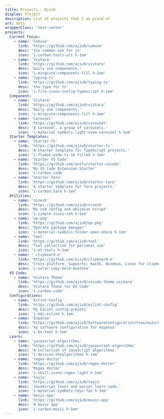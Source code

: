 ```yaml
---
title: Projects - Ajiu9
display: Project
description: List of projects that I am proud of
art: dots
wrapperClass: 'text-center'
projects:
  Current Focus:
    - name: 'Comuse'
      link: 'https://github.com/ajiu9/comuse'
      desc: 'the common use for js'
      icon: 'i-carbon:tools-alt h-1em'
    - name: 'Vistara'
      link: 'https://github.com/ajiu9/vistara'
      desc: 'Daily use components.'
      icon: 'i-mingcute:components-fill h-1em'
    - name: 'typing-ts'
      link: 'https://github.com/ajiu9/typing-ts'
      desc: 'the type for ts'
      icon: 'i-file-icons:config-typescript h-1em'
  Component:
    - name: 'Vistara'
      link: 'https://github.com/ajiu9/vistara'
      desc: 'Daily use components.'
      icon: 'i-mingcute:components-fill h-1em'
    - name: 'Carousel'
      link: 'https://github.com/ajiu9/carousel'
      desc: 'A carousel, a group of carousels.'
      icon: 'i-material-symbols-light:view-carousel h-1em'
  Starter Templates:
    - name: 'Starter-Ts'
      link: 'https://github.com/ajiu9/starter-ts'
      desc: 'A starter template for TypeScript projects.'
      icon: 'i-fluent:code-ts-16-filled h-1em'
    - name: 'Starter VS Code'
      link: 'https://github.com/antfu/starter-vscode'
      desc: 'My VS Code Extension Starter'
      icon: 'i-carbon-code'
    - name: 'Starter-Taro'
      link: 'https://github.com/ajiu9/starter-taro'
      desc: 'A starter template for Taro projects.'
      icon: 'i-carbon:taro h-1em'
  Utilities:
    - name: 'ninesh'
      link: 'https://github.com/ajiu9/ninesh'
      desc: 'My zsh config and obsidian script'
      icon: 'i-simple-icons:zsh h-1em'
    - name: 'op-pkg'
      link: 'https://github.com/ajiu9/op-pkg'
      desc: 'Operate package manager'
      icon: 'i-material-symbols:folder-open-sharp h-1em'
    - name: 'tool'
      link: 'https://github.com/ajiu9/tool'
      desc: 'Tool collection for personal use'
      icon: 'i-et:tools h-1em'
    - name: ' clipboard-n'
      link: 'https://github.com/ajiu9/clipboard-n'
      desc: 'Cross-platform. Supports: macOS, Windows, Linux for clipboard'
      icon: 'i-solar:copy-bold-duotone'
  VS Code:
    - name: 'Vistara Theme'
      link: 'https://github.com/ajiu9/vscode-theme-vistara'
      desc: 'Vistara Theme for VS Code'
      icon: 'i-carbon-code'
  Configurations:
    - name: 'Eslint-Config'
      link: 'https://github.com/ajiu9/eslint-config'
      desc: 'My ESLint config presets'
      icon: 'i-mdi:eslint h-1em'
    - name: 'Espanso'
      link: 'https://github.com/ajiu9/SoftwareConfiguration/tree/main/espanso'
      desc: 'my software configuration for espanso'
      icon: 'i-bx:text h-1em'
  Learn:
    - name: 'javascript-algorithms'
      link: 'https://github.com/ajiu9/javascript-algorithms'
      desc: 'A collection of JavaScript algorithms.'
      icon: 'i-devicon:thealgorithms h-1em'
    - name: 'regex-doctor'
      link: 'https://github.com/ajiu9/regex-doctor'
      desc: 'Regex doctor'
      icon: 'i-skill-icons:regex-light h-1em'
    - name: 'toyjs'
      link: 'https://github.com/ajiu9/toyjs'
      desc: 'JavaScript lexer and parser learn code.'
      icon: 'i-material-symbols:toys-fan h-1em'
    - name: 'music-app'
      link: 'https://github.com/ajiu9/music-app'
      desc: 'A music app'
      icon: 'i-carbon:music h-1em'
---
```


<!-- @layout-full-width -->

<ListProjects :projects="frontmatter.projects" />
